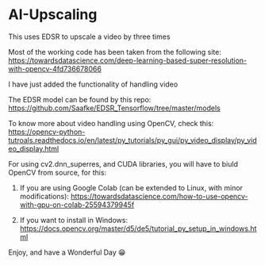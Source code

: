 # AI-Upscaling
This uses EDSR to upscale a video by three times

Most of the working code has been taken from the following site: https://towardsdatascience.com/deep-learning-based-super-resolution-with-opencv-4fd736678066

I have just added the functionality of handling video

The EDSR model can be found by this repo: https://github.com/Saafke/EDSR_Tensorflow/tree/master/models

To know more about video handling using OpenCV, check this: https://opencv-python-tutroals.readthedocs.io/en/latest/py_tutorials/py_gui/py_video_display/py_video_display.html

For using cv2.dnn_superres, and CUDA libraries, you will have to biuld OpenCV from source, for this:
 
1) If you are using Google Colab (can be extended to Linux, with minor modifications): https://towardsdatascience.com/how-to-use-opencv-with-gpu-on-colab-25594379945f
    
2) If you want to install in Windows: https://docs.opencv.org/master/d5/de5/tutorial_py_setup_in_windows.html
    
    
Enjoy, and have a Wonderful Day 😁
